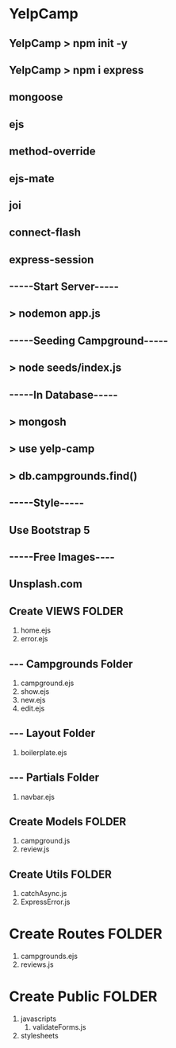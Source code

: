 # YelpCamp

## YelpCamp > npm init -y
## YelpCamp > npm i express 
##                  mongoose 
##                  ejs 
##                  method-override
##                  ejs-mate
##                  joi
##                  connect-flash
##                  express-session

## -----Start Server-----
## > nodemon app.js
## -----Seeding Campground-----
## > node seeds/index.js
## -----In Database-----
## > mongosh
## > use yelp-camp
## > db.campgrounds.find()
## -----Style-----
## Use Bootstrap 5
## -----Free Images----
## Unsplash.com

## Create VIEWS FOLDER
1. home.ejs
2. error.ejs
## --- Campgrounds Folder
1. campground.ejs
2. show.ejs
3. new.ejs
4. edit.ejs
## --- Layout Folder
1. boilerplate.ejs
## --- Partials Folder
1. navbar.ejs

## Create Models FOLDER
1. campground.js
2. review.js

## Create Utils FOLDER
1. catchAsync.js
2. ExpressError.js

# Create Routes FOLDER
1. campgrounds.ejs
2. reviews.js

# Create Public FOLDER
1. javascripts
    1. validateForms.js
2. stylesheets